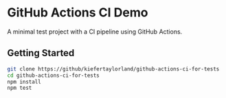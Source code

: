# GitHub Actions CI Demo

A minimal test project with a CI pipeline using GitHub Actions.

## Getting Started

```bash
git clone https://github/kiefertaylorland/github-actions-ci-for-tests
cd github-actions-ci-for-tests
npm install
npm test
```
